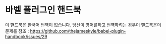 # 바벨 플러그인 핸드북

이 핸드북은 한국어 번역이 없습니다. 당신이 영어를하고 번역하려는 경우이 핸드북은이 문제를 참조 :
https://github.com/thejameskyle/babel-plugin-handbook/issues/29
